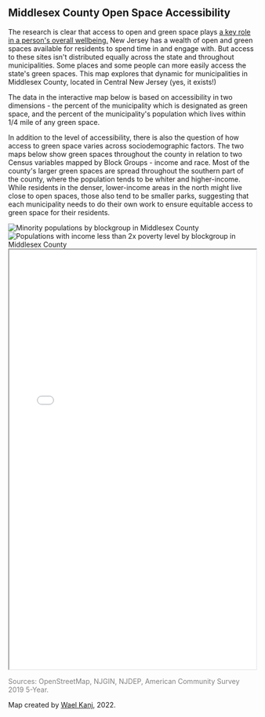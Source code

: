 ## Middlesex County Open Space Accessibility

The research is clear that access to open and green space plays <a href="https://cnr.ncsu.edu/news/2022/04/parks-green-spaces-improve-health"> a key role in a person's overall wellbeing.</a> New Jersey has a wealth of open and green spaces available for residents to spend time in and engage with. But access to these sites isn't distributed equally across the state and throughout municipalities. Some places and some people can more easily access the state's green spaces. This map explores that dynamic for municipalities in Middlesex County, located in Central New Jersey (yes, it exists!)

The data in the interactive map below is based on accessibility in two dimensions - the percent of the municipality which is designated as green space, and the percent of the municipality's population which lives within 1/4 mile of any green space. 

In addition to the level of accessibility, there is also the question of how access to green space varies across sociodemographic factors. The two maps below show green spaces throughout the county in relation to two Census variables mapped by Block Groups - income and race. Most of the county's larger green spaces are spread throughout the southern part of the county, where the population tends to be whiter and higher-income. While residents in the denser, lower-income areas in the north might live close to open spaces, those also tend to be smaller parks, suggesting that each municipality needs to do their own work to ensure equitable access to green space for their residents. 

<img src="middlesex_minority.png" alt="Minority populations by blockgroup in Middlesex County" class="inline"/>

<img src="middlesex_low_income.png" alt="Populations with income less than 2x poverty level by blockgroup in Middlesex County" class="inline"/>


<iframe src="middlesex_openspace.html" height="855" width="100%"></iframe>




<p style="color:grey;">Sources: OpenStreetMap, NJGIN, NJDEP, American Community Survey 2019 5-Year.</p>

Map created by <a href="mailto:waelkanj@gmail.com">Wael Kanj</a>, 2022. 
